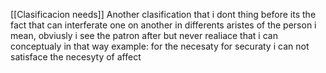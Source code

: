 [[Clasificacion needs]]
Another clasification that i dont thing before its the fact that can interferate one on another in differents aristes of the person 
i mean, obviusly i see the patron after but never realiace that i can conceptualy in that way
example: for the necesaty for securaty i can not satisface the necesyty of affect
